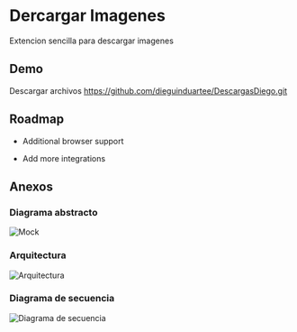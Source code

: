 # Dercargar Imagenes

Extencion sencilla para descargar imagenes

## Demo

Descargar archivos https://github.com/dieguinduartee/DescargasDiego.git

## Roadmap

- Additional browser support

- Add more integrations

## Anexos

### Diagrama abstracto

![Mock](https://i.ibb.co/DWnLvv7/Untitled-Diagram-drawio.png)

### Arquitectura

![Arquitectura](https://people.cs.uct.ac.za/~swptas001/TimeRank/resources/j-support/ArchitectureDiagram.jpg)

### Diagrama de secuencia

![Diagrama de secuencia](https://people.cs.uct.ac.za/~swptas001/TimeRank/resources/j-support/SequenceDiagram.png)

